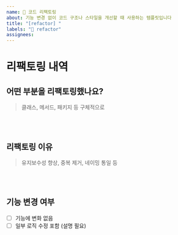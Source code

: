 ```yaml
---
name: 🔨 코드 리팩토링
about: 기능 변경 없이 코드 구조나 스타일을 개선할 때 사용하는 템플릿입니다
title: "[refactor] "
labels: "🔨 refactor"
assignees: 
---
```


# 리팩토링 내역

## 어떤 부분을 리팩토링했나요?

> 클래스, 메서드, 패키지 등 구체적으로

<br><br>

## 리팩토링 이유

> 유지보수성 향상, 중복 제거, 네이밍 통일 등

<br><br>

## 기능 변경 여부

- [ ] 기능에 변화 없음
- [ ] 일부 로직 수정 포함 (설명 필요)
